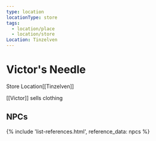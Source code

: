 ```yaml
---
type: location
locationType: store
tags:
  - location/place
  - location/store
Location: Tinzelven
---
```


# Victor's Needle
Store
<span class="dataview inline-field"><span class="inline-field-key">Location</span><span class="inline-field-value">[[Tinzelven]]</span></span>

[[Victor]] sells clothing

## NPCs

{% include 'list-references.html', reference_data: npcs %}
